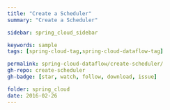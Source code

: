 ```yaml
---
title: "Create a Scheduler"
summary: "Create a Scheduler"

sidebar: spring_cloud_sidebar

keywords: sample
tags: [spring-cloud-tag,spring-cloud-dataflow-tag]

permalink: spring-cloud-dataflow/create-scheduler/
gh-repo: create-scheduler
gh-badge: [star, watch, follow, download, issue]

folder: spring_cloud
date: 2016-02-26
---
```




